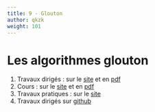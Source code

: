 ```yaml
---
title: 9 - Glouton
author: qkzk
weight: 101
---
```


# Les algorithmes glouton

1. Travaux dirigés : sur le [site](td) et en [pdf](/uploads/docsnsi/algo/glouton/1_TD.pdf)
2. Cours : sur le [site](cours) et en [pdf](/uploads/docsnsi/algo/glouton/2_cours.pdf)
3. Travaux pratiques : sur le [site](td)
4. Travaux dirigés sur [github](https://github.com/qkzk/data_colab/tree/master/TSP)
